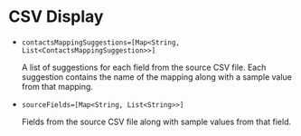 # CSV Display

* `contactsMappingSuggestions=[Map<String, List<ContactsMappingSuggestion>>]`

	A list of suggestions for each field from the source CSV file. Each suggestion contains the name of the mapping along with a sample value from that mapping.

* `sourceFields=[Map<String, List<String>>]`

	Fields from the source CSV file along with sample values from that field.